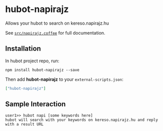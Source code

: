 # hubot-napirajz

Allows your hubot to search on kereso.napirajz.hu

See [`src/napirajz.coffee`](src/napirajz.coffee) for full documentation.

## Installation

In hubot project repo, run:

`npm install hubot-napirajz --save`

Then add **hubot-napirajz** to your `external-scripts.json`:

```json
["hubot-napirajz"]
```

## Sample Interaction

```
user1>> hubot napi [some keywords here]
hubot will search with your keywords on kereso.napirajz.hu and reply with a result URL
```
